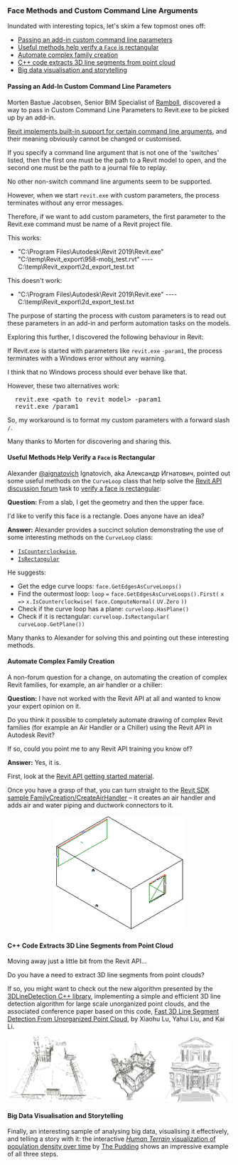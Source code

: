 <head>
<meta http-equiv="Content-Type" content="text/html; charset=utf-8">
<link rel="stylesheet" type="text/css" href="bc.css">
<script src="https://cdn.rawgit.com/google/code-prettify/master/loader/run_prettify.js" type="text/javascript"></script>
</head>

<!---

- 14944349 [Revit terminates process if started with custom parameters]
  workaround to pass custom command line arguments via Revit.exe to be picked up by an add-in

- 14964317 [Verify a face is rectangular]
  https://forums.autodesk.com/t5/revit-api-forum/verify-a-face-is-rectangular/m-p/8520751
  [Verify a face is rectangular](https://forums.autodesk.com/t5/revit-api-forum/verify-a-face-is-rectangular/m-p/8520751)
  [Q] From a slab I get the geometry and then the upper face. I'd like to verify this face is a rectangle. Does anyone has an idea?
  [A] @aignatovich Alexander Ignatovich demos some interesting methods on the `CurveLoop` class:
  [`IsCounterclockwise`](https://apidocs.co/apps/revit/2019/ca966f5d-7db8-b28a-928e-12063dd143e6.htm),
  [`IsRectangular`](https://apidocs.co/apps/revit/2019/5a82c7ad-4b6e-a62c-6b0c-7fe790886995.htm)
  1) Get edges curveloops: face.GetEdgesAsCurveLoops()
  2) Find outer loop: loop = face.GetEdgesAsCurveLoops().First(x => x.IsCounterclockwise(face.ComputeNormal(UV.Zero))
  3) check if curveloop has plane &ndash; curveloop.HasPlane()
  4) check if it is rectangular curveloop.IsRectangular(curveLoop.GetPlane())

- Automate drawing of complex Revit families (for example an Air Handler or a Chiller)
  [Q] I have not worked with the Revit API at all and wanted to know your expert opinion on it. Do you think it possible to completely automate drawing of complex Revit families (for example an Air Handler or a Chiller) using the Revit API in Autodesk Revit? If so could you point me to any Revit API training you know of. Any input would be greatly appreciated.
  [A] Yes, it is.
  Getting started: https://thebuildingcoder.typepad.com/blog/about-the-author.html#2
  The Revit SDK sample FamilyCreation/CreateAirHandler creates an air handler and adds air and water piping and ductwork connectors to it.

- Cool interactive [Human Terrain visualization of population density over time](https://pudding.cool/2018/10/city_3d) by [The Pudding](https://pudding.cool).


 the #RevitAPI @AutodeskForge @AutodeskRevit #bim #DynamoBim #ForgeDevCon

&ndash; 
...


of [The Building Coder samples](https://github.com/jeremytammik/the_building_coder_samples/releases/tag/2019.0.145.4).

-->

### Face Methods and Custom Command Line Arguments

Inundated with interesting topics, let's skim a few topmost ones off:

- [Passing an add-in custom command line parameters](#2) 
- [Useful methods help verify a `Face` is rectangular](#3) 
- [Automate complex family creation](#4) 
- [C++ code extracts 3D line segments from point cloud](#5) 
- [Big data visualisation and storytelling](#6) 


#### <a name="2"></a> Passing an Add-In Custom Command Line Parameters

Morten Bastue Jacobsen, Senior BIM Specialist of [Ramboll](https://ramboll.com),
discovered a way to pass in Custom Command Line Parameters to Revit.exe to be picked up by an add-in.

[Revit implements built-in support for certain command line arguments](https://thebuildingcoder.typepad.com/blog/2017/01/distances-switches-kiss-ing-and-a-dino.html#3),
and their meaning obviously cannot be changed or customised.

If you specify a command line argument that is not one of the 'switches' listed, then the first one must be the path to a Revit model to open, and the second one must be the path to a journal file to replay.

No other non-switch command line arguments seem to be supported.

However, when we start `revit.exe` with custom parameters, the process terminates without any error messages.

Therefore, if we want to add custom parameters, the first parameter to the Revit.exe command must be name of a Revit project file.

This works:

- "C:\Program Files\Autodesk\Revit 2019\Revit.exe" "C:\temp\Revit_export\958-mobj_test.rvt" ---- C:\temp\Revit_export\2d_export_test.txt

This doesn't work:

- "C:\Program Files\Autodesk\Revit 2019\Revit.exe" ---- C:\temp\Revit_export\2d_export_test.txt

The purpose of starting the process with custom parameters is to read out these parameters in an add-in and perform automation tasks on the models.

Exploring this further, I discovered the following behaviour in Revit:

If Revit.exe is started with parameters like `revit.exe` `-param1`, the process terminates with a Windows error without any warning.

I think that no Windows process should ever behave like that.

However, these two alternatives work:

<pre>
  revit.exe &lt;path to revit model&gt; -param1
  revit.exe /param1
</pre>

So, my workaround is to format my custom parameters with a forward slash `/`.

Many thanks to Morten for discovering and sharing this.


#### <a name="3"></a> Useful Methods Help Verify a `Face` is Rectangular

Alexander [@aignatovich](https://forums.autodesk.com/t5/user/viewprofilepage/user-id/1257478) Ignatovich, aka Александр Игнатович,
pointed out some useful methods on the `CurveLoop` class that help solve
the [Revit API discussion forum](http://forums.autodesk.com/t5/revit-api-forum/bd-p/160) task
to [verify a face is rectangular](https://forums.autodesk.com/t5/revit-api-forum/verify-a-face-is-rectangular/m-p/8520751):

**Question:** From a slab, I get the geometry and then the upper face.

I'd like to verify this face is a rectangle. Does anyone have an idea?

**Answer:** Alexander provides a succinct solution demonstrating the use of some interesting methods on the `CurveLoop` class:

- [`IsCounterclockwise`](https://apidocs.co/apps/revit/2019/ca966f5d-7db8-b28a-928e-12063dd143e6.htm),
- [`IsRectangular`](https://apidocs.co/apps/revit/2019/5a82c7ad-4b6e-a62c-6b0c-7fe790886995.htm)

He suggests:

- Get the edge curve loops: `face.GetEdgesAsCurveLoops()`
- Find the outermost loop: `loop` `=` `face.GetEdgesAsCurveLoops().First(` `x` `=>` `x.IsCounterclockwise(` `face.ComputeNormal(` `UV.Zero` `))`
- Check if the curve loop has a plane: `curveloop.HasPlane()`
- Check if it is rectangular: `curveloop.IsRectangular(` `curveLoop.GetPlane())`

Many thanks to Alexander for solving this and pointing out these interesting methods.


#### <a name="4"></a> Automate Complex Family Creation

A non-forum question for a change, on automating the creation of complex Revit families, for example, an air handler or a chiller:

**Question:** I have not worked with the Revit API at all and wanted to know your expert opinion on it.

Do you think it possible to completely automate drawing of complex Revit families (for example an Air Handler or a Chiller) using the Revit API in Autodesk Revit?

If so, could you point me to any Revit API training you know of?

**Answer:** Yes, it is.

First, look at the [Revit API getting started material](https://thebuildingcoder.typepad.com/blog/about-the-author.html#2).

Once you have a grasp of that, you can turn straight to
the [Revit SDK sample FamilyCreation/CreateAirHandler](https://thebuildingcoder.typepad.com/blog/2010/11/connector-direction-and-createairhandler.html) &ndash;
it creates an air handler and adds air and water piping and ductwork connectors to it.

<center>
<img src="img/createairhandlercorrect.png" alt="Air handler" width="299">
</center>


#### <a name="5"></a> C++ Code Extracts 3D Line Segments from Point Cloud

Moving away just a little bit from the Revit API...

Do you have a need to extract 3D line segments from point clouds?

If so, you might want to check out the new algorithm presented by 
the [3DLineDetection C++ library](https://github.com/xiaohulugo/3DLineDetection),
implementing a simple and efficient 3D line detection algorithm for large scale unorganized point clouds,
and the associated conference paper based on this code,
[Fast 3D Line Segment Detection From Unorganized Point Cloud](https://arxiv.org/abs/1901.02532), by Xiaohu Lu, Yahui Liu, and Kai Li.

<center>
<img src="img/3DLineDetection.jpg" alt="3D line detection" width="685">
</center>

#### <a name="6"></a> Big Data Visualisation and Storytelling

Finally, an interesting sample of analysing big data, visualising it effectively, and telling a story with it:
the interactive [*Human Terrain* visualization of population density over time](https://pudding.cool/2018/10/city_3d)
by [The Pudding](https://pudding.cool) shows an impressive example of all three steps.

